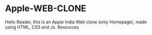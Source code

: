 # Apple-WEB-CLONE
Hello Reader, this is an Apple India Web clone (only Homepage), made using HTML, CSS and Js.  Resources
